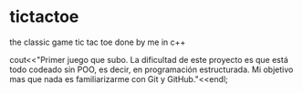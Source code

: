 # tictactoe

the classic game tic tac toe done by me in c++

cout<<"Primer juego que subo. La dificultad de este proyecto es que está todo codeado sin POO, es decir, en programación
estructurada. Mi objetivo mas que nada es familiarizarme con Git y GitHub."<<endl;

